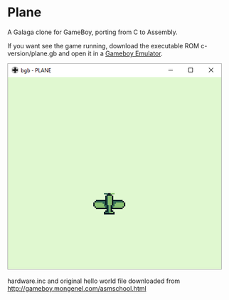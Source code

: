 # Plane
A Galaga clone for GameBoy, porting from C to Assembly.

If you want see the game running, download the executable ROM c-version/plane.gb and open it in a [Gameboy Emulator](https://sourceforge.net/projects/vba/).

![Screenshot](/image/plane2x2.png)

hardware.inc and original hello world file downloaded from http://gameboy.mongenel.com/asmschool.html
